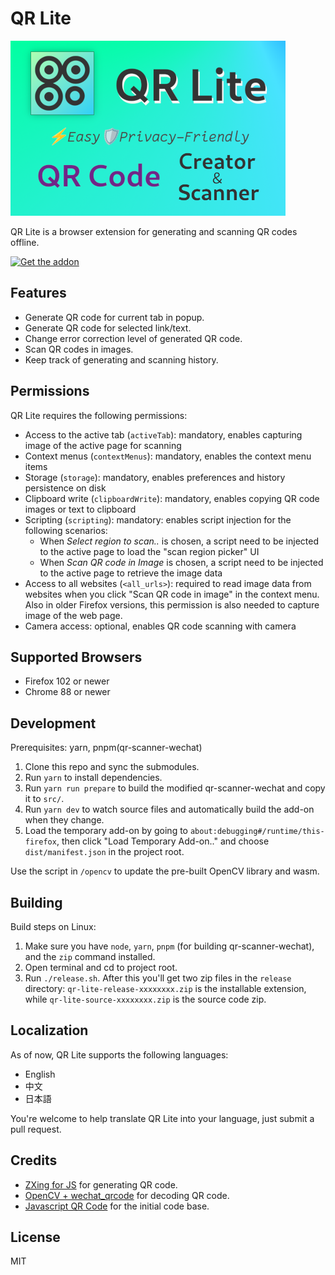 # QR Lite

![Promo Banner](promo/chrome-webstore-promo.png)

QR Lite is a browser extension for generating and scanning QR codes offline.

[![Get the addon](https://blog.mozilla.org/addons/files/2015/11/get-the-addon.png 'Get the addon')](https://addons.mozilla.org/en-US/firefox/addon/qr-lite/)

## Features

* Generate QR code for current tab in popup.
* Generate QR code for selected link/text.
* Change error correction level of generated QR code.
* Scan QR codes in images.
* Keep track of generating and scanning history.

## Permissions
QR Lite requires the following permissions:

- Access to the active tab (`activeTab`): mandatory, enables capturing image of the active page for scanning
- Context menus (`contextMenus`): mandatory, enables the context menu items
- Storage (`storage`): mandatory, enables preferences and history persistence on disk
- Clipboard write (`clipboardWrite`): mandatory, enables copying QR code images or text to clipboard
- Scripting (`scripting`): mandatory: enables script injection for the following scenarios:
  - When *Select region to scan..* is chosen, a script need to be injected to the active page to load the "scan region picker" UI
  - When *Scan QR code in Image* is chosen, a script need to be injected to the active page to retrieve the image data
- Access to all websites (`<all_urls>`): required to read image data from websites when you click "Scan QR code in image" in the context menu. Also in older Firefox versions, this permission is also needed to capture image of the web page.
- Camera access: optional, enables QR code scanning with camera

## Supported Browsers

- Firefox 102 or newer
- Chrome 88 or newer

## Development

Prerequisites: yarn, pnpm(qr-scanner-wechat)

1. Clone this repo and sync the submodules.
1. Run `yarn` to install dependencies.
1. Run `yarn run prepare` to build the modified qr-scanner-wechat and copy it to `src/`.
1. Run `yarn dev` to watch source files and automatically build the add-on when they change.
1. Load the temporary add-on by going to `about:debugging#/runtime/this-firefox`, then click "Load Temporary Add-on.."
   and choose `dist/manifest.json` in the project root.

Use the script in `/opencv` to update the pre-built OpenCV library and wasm.

## Building

Build steps on Linux:

1. Make sure you have `node`, `yarn`, `pnpm` (for building qr-scanner-wechat), and the `zip` command installed.
1. Open terminal and cd to project root.
1. Run `./release.sh`. After this you'll get two zip files in the `release` directory: `qr-lite-release-xxxxxxxx.zip`
   is the installable extension, while `qr-lite-source-xxxxxxxx.zip` is the source code zip.

## Localization

As of now, QR Lite supports the following languages:

- English
- 中文
- 日本語

You're welcome to help translate QR Lite into your language, just submit a pull request.

## Credits

- [ZXing for JS](https://github.com/zxing-js/library) for generating QR code.
- [OpenCV + wechat_qrcode](https://docs.opencv.org/4.9.0/dd/d63/group__wechat__qrcode.html) for decoding QR code.
- [Javascript QR Code](https://addons.mozilla.org/zh-CN/firefox/addon/javascript-qr-code/) for the initial code base.

## License

MIT
